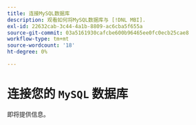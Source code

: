 ```yaml
---
title: 连接MySQL数据库
description: 观看如何将MySQL数据库与 [!DNL MBI].
exl-id: 22632cab-3c44-4a1b-8809-ac6cba5f655a
source-git-commit: 03a5161930cafcbe600b96465ee0fc0ecb25cae8
workflow-type: tm+mt
source-wordcount: '18'
ht-degree: 0%

---
```


# 连接您的 `MySQL` 数据库

即将提供信息。
